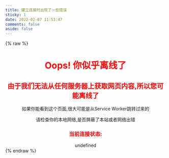 ```yaml
---
title: 建立连接时出现了一些错误
sticky: 1
date: 2022-02-07 11:53:47
comments: false
aside: false
---
```

{% raw %}
<center><h1 style="color:red;">Oops! 你似乎离线了</h1></center>
<center><h2 style="color:red;">由于我们无法从任何服务器上获取网页内容,所以您可能离线了</h2></center>
<center><p>如果你能看到这个页面,很大可能是从Service Worker跳转过来的</p></center>
<center><p>请检查你的本地网络,是否屏蔽了本站或者网络出错</p></center>
<center><h3 style="color:red;">当前连接状态: </h3><div id="statusing">undefined</div></center>
<script>
function Check(url) {
    var styleEnda = document.createElement('style');
    var styleEnd = document.createElement('style');
    var maining = new Image();
    var Dates = new Date().getTime();
    maining.src = url + "?time=" + Dates;
    var status = false;
    maining.onload = function() {
        status = true;
        console.log('检查成功,可以正常连接到服务器');
     };
     maining.onerror = function() {
       var timer = setTimeout(function() {
           if(!status) {
               status = false;
               console.log('检查成功,无法正常连接到服务器');
            }
       },1500);
     }
if (status = true) {
    document.getElementById('statusing').innerHTML="服务器通信正常";
    styleEnda.innerHTML="#statusing{color: green;}"
    document.head.appendChild(styleEnda);
} else {
    document.getElementById('statusing').innerHTML="服务器通信异常";
    styleEnd.innerHTML="#statusing{color: red;}"
    document.head.appendChild(styleEnd);
};
};
Check('https://blog.slqwq.cn/favicon.ico')
</script>
{% endraw %}